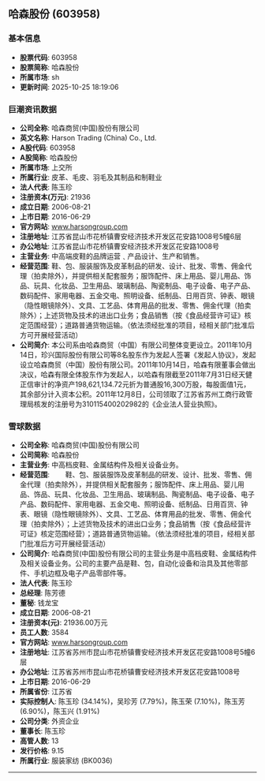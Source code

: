 ## 哈森股份 (603958)

### 基本信息

- **股票代码**: 603958
- **股票简称**: 哈森股份
- **所属市场**: sh
- **更新时间**: 2025-10-25 18:19:06

### 巨潮资讯数据

- **公司全称**: 哈森商贸(中国)股份有限公司
- **英文名称**: Harson Trading (China) Co., Ltd.
- **A股代码**: 603958
- **A股简称**: 哈森股份
- **所属市场**: 上交所
- **所属行业**: 皮革、毛皮、羽毛及其制品和制鞋业
- **法人代表**: 陈玉珍
- **注册资本(万元)**: 21936
- **成立日期**: 2006-08-21
- **上市日期**: 2016-06-29
- **官方网站**: www.harsongroup.com
- **注册地址**: 江苏省昆山市花桥镇曹安经济技术开发区花安路1008号5幢6层
- **办公地址**: 江苏省昆山市花桥镇曹安经济技术开发区花安路1008号
- **主营业务**: 中高端皮鞋的品牌运营﹑产品设计、生产和销售。
- **经营范围**: 鞋、包、服装服饰及皮革制品的研发、设计、批发、零售、佣金代理（拍卖除外），并提供相关配套服务；服饰配件、床上用品、婴儿用品、饰品、玩具、化妆品、卫生用品、玻璃制品、陶瓷制品、电子设备、电子产品、数码配件、家用电器、五金交电、照明设备、纸制品、日用百货、钟表、眼镜（隐性眼镜除外）、文具、工艺品、体育用品的批发、零售、佣金代理（拍卖除外）；上述货物及技术的进出口业务；食品销售（按《食品经营许可证》核定范围经营）；道路普通货物运输。（依法须经批准的项目，经相关部门批准后方可开展经营活动）
- **公司简介**: 本公司系由哈森商贸（中国）有限公司整体变更设立。2011年10月14日，珍兴国际股份有限公司等8名股东作为发起人签署《发起人协议》，发起设立哈森商贸（中国）股份有限公司。2011年10月14日，哈森有限董事会做出决议，哈森有限全体股东作为发起人，以哈森有限截至2011年7月31日经天健正信审计的净资产198,621,134.72元折为普通股16,300万股，每股面值1元，其余部分计入资本公积。2011年12月8日，公司领取了江苏省苏州工商行政管理局核发的注册号为310115400202982的《企业法人营业执照》。

### 雪球数据

- **公司全称**: 哈森商贸(中国)股份有限公司
- **公司简称**: 哈森股份
- **主营业务**: 中高档皮鞋、金属结构件及相关设备业务。
- **经营范围**: 　　鞋、包、服装服饰及皮革制品的研发、设计、批发、零售、佣金代理（拍卖除外），并提供相关配套服务；服饰配件、床上用品、婴儿用品、饰品、玩具、化妆品、卫生用品、玻璃制品、陶瓷制品、电子设备、电子产品、数码配件、家用电器、五金交电、照明设备、纸制品、日用百货、钟表、眼镜（隐性眼镜除外）、文具、工艺品、体育用品的批发、零售、佣金代理（拍卖除外）；上述货物及技术的进出口业务；食品销售（按《食品经营许可证》核定范围经营）；道路普通货物运输。（依法须经批准的项目，经相关部门批准后方可开展经营活动）
- **公司简介**: 哈森商贸(中国)股份有限公司的主营业务是中高档皮鞋、金属结构件及相关设备业务。公司的主要产品是鞋、包，自动化设备和治具及其他零部件、手机边框及电子产品零部件等。
- **法人代表**: 陈玉珍
- **总经理**: 陈芳德
- **董秘**: 钱龙宝
- **成立日期**: 2006-08-21
- **注册资本(元)**: 21936.00万元
- **员工人数**: 3584
- **官方网站**: www.harsongroup.com
- **注册地址**: 江苏省苏州市昆山市花桥镇曹安经济技术开发区花安路1008号5幢6层
- **办公地址**: 江苏省苏州市昆山市花桥镇曹安经济技术开发区花安路1008号
- **上市日期**: 2016-06-29
- **所属省份**: 江苏省
- **实际控制人**: 陈玉珍 (34.14%)，吴珍芳 (7.79%)，陈玉荣 (7.10%)，陈玉芳 (6.90%)，陈玉兴 (1.91%)
- **公司分类**: 外资企业
- **董事长**: 陈玉珍
- **高管人数**: 13
- **发行价格**: 9.15
- **所属行业**: 服装家纺 (BK0036)

---